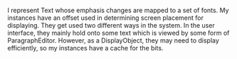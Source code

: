 I represent Text whose emphasis changes are mapped to a set of fonts. My instances have an offset used in determining screen placement for displaying. They get used two different ways in the system. In the user interface, they mainly hold onto some text which is viewed by some form of ParagraphEditor. However, as a DisplayObject, they may need to display efficiently, so my instances have a cache for the bits.